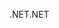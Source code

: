 <span data-ttu-id="a96fd-101">.NET</span><span class="sxs-lookup"><span data-stu-id="a96fd-101">.NET</span></span>